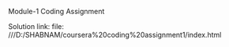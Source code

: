 Module-1 Coding Assignment

Solution link: file: ///D:/SHABNAM/coursera%20coding%20assignment1/index.html
